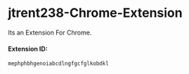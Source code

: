 # jtrent238-Chrome-Extension
Its an Extension For Chrome.
#### Extension ID:
```ID
mephphbhgenoiabcdlngfgcfglkobdkl
```
